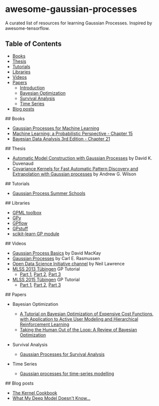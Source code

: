 # awesome-gaussian-processes
A curated list of resources for learning Gaussian Processes. Inspired by awesome-tensorflow.

## Table of Contents

<!-- MarkdownTOC depth=4 -->

- [Books](#books)
- [Thesis](#thesis)
- [Tutorials](#tutorials)
- [Libraries](#libraries)
- [Videos](#video)
- [Papers](#papers)
    - [Introduction](#Intro)
    - [Bayesian Optimization](#BO)
    - [Survival Analysis](#survival)
    - [Time Series](#time-series) 
- [Blog posts](#blogs)

<!-- /MarkdownTOC -->

<a name="books" />
## Books

* [Gaussian Processes for Machine Learning](http://www.gaussianprocess.org/gpml/)
* [Machine Learning: a Probabilistic Perspective - Chapter 15](https://www.cs.ubc.ca/~murphyk/MLbook/)
* [Bayesian Data Analysis 3rd Edition - Chapter 21](http://www.stat.columbia.edu/~gelman/book/)

<a name="thesis" />
## Thesis

* [Automatic Model Construction with Gaussian Processes](https://www.cs.toronto.edu/~duvenaud/thesis.pdf) by David K. Duvenaud
* [Covariance Kernels for Fast Automatic Pattern Discovery and Extrapolation with Gaussian processes](http://www.cs.cmu.edu/~andrewgw/andrewgwthesis.pdf) by Andrew G. Wilson

<a name="books" />
## Tutorials

* [Gaussian Process Summer Schools](http://gpss.cc/)

<a name="libraries" />
## Libraries

* [GPML toolbox](http://www.gaussianprocess.org/gpml/code/matlab/doc/)
* [GPy](https://github.com/SheffieldML/GPy)
* [GPflow](https://github.com/GPflow/GPflow)
* [GPstuff](http://research.cs.aalto.fi/pml/software/gpstuff/)
* [scikit-learn GP module](http://scikit-learn.org/stable/modules/gaussian_process.html)


<a name="video" />
## Videos

* [Gaussian Process Basics](http://videolectures.net/gpip06_mackay_gpb/) by David MacKay
* [Gaussian Processes](http://videolectures.net/mlss09uk_rasmussen_gp/) by Carl E. Rasmussen
* [Open Data Science Initiative channel](https://www.youtube.com/user/ProfNeilLawrence) by Neil Lawrence
* [MLSS 2013 Tübingen](http://mlss.tuebingen.mpg.de/2013/index.html) GP Tutorial
  - [Part 1](https://youtu.be/50Vgw11qn0o), [Part 2](https://youtu.be/TR0LCVslIIM), [Part 3](https://youtu.be/KRLW5abMV6s)
* [MLSS 2015 Tübingen](http://mlss.tuebingen.mpg.de/2015/index.html) GP Tutorial
  - [Part 1](https://youtu.be/S9RbSCpy_pg), [Part 2](https://youtu.be/MxeQIKGEXb8), [Part 3](https://youtu.be/Ead4TivIOmU)


<a name="papers" />
## Papers

* Bayesian Optimization
    - [A Tutorial on Bayesian Optimization of Expensive Cost Functions, with Application to Active User Modeling and Hierarchical Reinforcement Learning](https://arxiv.org/abs/1012.2599)
    - [Taking the Human Out of the Loop: A Review of Bayesian Optimization](https://www.cs.ox.ac.uk/people/nando.defreitas/publications/BayesOptLoop.pdf)
    
* Survival Analysis
    - [Gaussian Processes for Survival Analysis](https://arxiv.org/abs/1611.00817)
    
* Time Series
    - [Gaussian processes for time-series modelling](http://rsta.royalsocietypublishing.org/content/371/1984/20110550)

<a name="blogs" />
## Blog posts

* [The Kernel Cookbook](http://www.cs.toronto.edu/~duvenaud/cookbook/index.html)
* [What My Deep Model Doesn't Know...](http://mlg.eng.cam.ac.uk/yarin/blog_3d801aa532c1ce.html)

